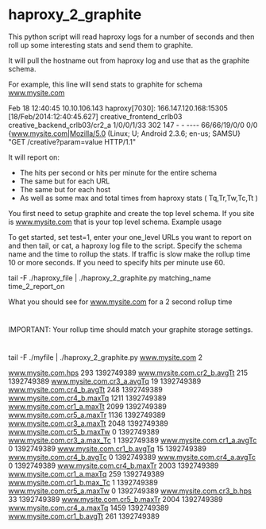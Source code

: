 haproxy_2_graphite
==================

This python script will read haproxy logs for a number of seconds 
and then roll up some interesting stats and send them to graphite.

It will pull the hostname out from haproxy log and use that as the
graphite schema.

For example, this line will send stats to graphite for schema www.mysite.com

Feb 18 12:40:45 10.10.106.143 haproxy[7030]: 166.147.120.168:15305 [18/Feb/2014:12:40:45.627] creative_frontend_crlb03 creative_backend_crlb03/cr2_a 1/0/0/1/33 302 147 - - ---- 66/66/19/0/0 0/0 {www.mysite.com|Mozilla/5.0 (Linux; U; Android 2.3.6; en-us; SAMSU} "GET /creative?param=value HTTP/1.1"

It will report on:
* The hits per second or hits per minute for the entire schema
* The same but for each URL
* The same but for each host
* As well as some max and total times from haproxy stats ( Tq,Tr,Tw,Tc,Tt )



You first need to setup graphite and create the top level schema.
If you site is www.mysite.com that is your top level schema.
Example usage

To get started, set test=1, enter your one_level URLs you want to report on
and then tail, or cat, a haproxy log file to the script.  Specify the schema name
and the time to rollup the stats.  If traffic is slow make the rollup time 10 or more seconds.
If you need to specify hits per minute use 60.

tail -F ./haproxy_file | ./haproxy_2_graphite.py matching_name time_2_report_on

What you should see for www.mysite.com for a 2 second rollup time
#
IMPORTANT:  Your rollup time should match your graphite storage settings.
#
tail -F ./myfile | ./haproxy_2_graphite.py www.mysite.com 2

www.mysite.com.hps 293 1392749389
www.mysite.com.cr2_b.avgTt 215 1392749389
www.mysite.com.cr3_a.avgTq 19 1392749389
www.mysite.com.cr4_b.avgTt 248 1392749389
www.mysite.com.cr4_b.maxTq 1211 1392749389
www.mysite.com.cr1_a.maxTt 2099 1392749389
www.mysite.com.cr5_a.maxTr 1136 1392749389
www.mysite.com.cr3_a.maxTt 2048 1392749389
www.mysite.com.cr5_b.maxTw 0 1392749389
www.mysite.com.cr3_a.max_Tc 1 1392749389
www.mysite.com.cr1_a.avgTc 0 1392749389
www.mysite.com.cr1_b.avgTq 15 1392749389
www.mysite.com.cr4_b.avgTc 0 1392749389
www.mysite.com.cr4_a.avgTc 0 1392749389
www.mysite.com.cr4_b.maxTr 2003 1392749389
www.mysite.com.cr1_a.maxTq 259 1392749389
www.mysite.com.cr1_b.max_Tc 1 1392749389
www.mysite.com.cr5_a.maxTw 0 1392749389
www.mysite.com.cr3_b.hps 33 1392749389
www.mysite.com.cr5_b.maxTr 2004 1392749389
www.mysite.com.cr4_a.maxTq 1459 1392749389
www.mysite.com.cr1_b.avgTt 261 1392749389



